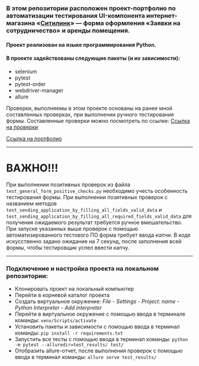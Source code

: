 ### В этом репозитории расположен проект-портфолио по автоматизации тестирования UI-компонента интернет-магазина «[Ситилинк](https://www.citilink.ru/rent/)» — форма оформления «Заявки на сотрудничество» и аренды помещения.

#### Проект реализован на языке программирования Python.
#### В проекте задействованы следующие пакеты (и их зависимости):
- selenium
- pytest
- pytest-order
- webdriver-manager
- allure

Проверки, выполняемы в этом проекте основаны на ранее мной составленных проверках, при выполнении ручного тестирования формы.
Составленные проверки можно посмотреть по ссылке: [Ссылка на проверки](https://docs.google.com/spreadsheets/d/1X5DfJBz8_889Zj-2zQD4egbdoxDBBPHvtp0Zu1kLZD0/edit#gid=1272824100 "Проверка функционала формы \"Заявка на сотрудничество\" Больше 150 М2")

[Ссылка на портфолио](https://docs.google.com/document/d/1qqiY6eE5F0_nukb1E979TQb4SeIlW6y7y4AQ6zcDu28/edit "QA Engineer | Тестировщик – Силкин Евгений")

---
# ВАЖНО!!!

При выполнении позитивных проверок из файла `test_general_form_positive_checks.py` необходимо учесть особенность тестирования формы.
При выполнении позитивных проверок с названием методов `test_sending_application_by_filling_all_fields_valid_data` и `test_sending_application_by_filling_all_required_fields_valid_data` для получения ожидаемого результат требуется ручное вмешательство.
При запуске указанных выше проверок с помощью автоматизированного тестового ПО форма требует ввода *капчи*. В коде искусственно задано ожидание на 7 секунд, после заполнения всей формы, чтобы тестировщик успел ввести капчу.

---

### Подключение и настройка проекта на локальном репозитории:
- Клонировать проект на локальный компьютер
- Перейти в корневой каталог проекта
- Создать виртуальное окружение:
_File - Settings - Project: name - Python Interpreter - Add interpreter_
- Перейти в виртуальное окружение с помощью ввода в терминале команды: `venv/Scripts/activate`
- Установить пакеты и зависимости с помощью ввода в терминал команды: `pip install -r requirements.txt`
- Запустить все тесты с помощью ввода в терминал команды: `python -m pytest --alluredir=test_results/ test/`
- Отобразить allure-отчет, после выполнения проверок с помощью ввода в терминал команды: `allure serve test_results/`

